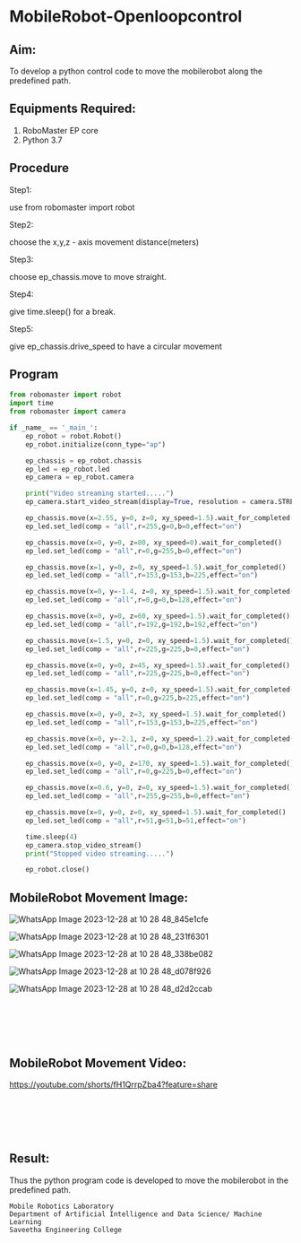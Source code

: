 # MobileRobot-Openloopcontrol
## Aim:

To develop a python control code to move the mobilerobot along the predefined path.

## Equipments Required:
1. RoboMaster EP core
2. Python 3.7

## Procedure

Step1:

use from robomaster import robot

Step2:

choose the x,y,z - axis movement distance(meters)


Step3:

choose ep_chassis.move to move straight.

Step4:

give time.sleep() for a break.

Step5:

give ep_chassis.drive_speed to have a circular movement

## Program
```python
from robomaster import robot
import time
from robomaster import camera

if _name_ == '_main_':
    ep_robot = robot.Robot()
    ep_robot.initialize(conn_type="ap")

    ep_chassis = ep_robot.chassis
    ep_led = ep_robot.led
    ep_camera = ep_robot.camera

    print("Video streaming started.....")
    ep_camera.start_video_stream(display=True, resolution = camera.STREAM_360P)

    ep_chassis.move(x=2.55, y=0, z=0, xy_speed=1.5).wait_for_completed()
    ep_led.set_led(comp = "all",r=255,g=0,b=0,effect="on")

    ep_chassis.move(x=0, y=0, z=80, xy_speed=0).wait_for_completed()
    ep_led.set_led(comp = "all",r=0,g=255,b=0,effect="on")

    ep_chassis.move(x=1, y=0, z=0, xy_speed=1.5).wait_for_completed()
    ep_led.set_led(comp = "all",r=153,g=153,b=225,effect="on")

    ep_chassis.move(x=0, y=-1.4, z=0, xy_speed=1.5).wait_for_completed()
    ep_led.set_led(comp = "all",r=0,g=0,b=128,effect="on")

    ep_chassis.move(x=0, y=0, z=60, xy_speed=1.5).wait_for_completed()
    ep_led.set_led(comp = "all",r=192,g=192,b=192,effect="on")

    ep_chassis.move(x=1.5, y=0, z=0, xy_speed=1.5).wait_for_completed()
    ep_led.set_led(comp = "all",r=225,g=225,b=0,effect="on")

    ep_chassis.move(x=0, y=0, z=45, xy_speed=1.5).wait_for_completed()
    ep_led.set_led(comp = "all",r=225,g=225,b=0,effect="on")

    ep_chassis.move(x=1.45, y=0, z=0, xy_speed=1.5).wait_for_completed()
    ep_led.set_led(comp = "all",r=0,g=225,b=225,effect="on")

    ep_chassis.move(x=0, y=0, z=3, xy_speed=1.5).wait_for_completed()
    ep_led.set_led(comp = "all",r=153,g=153,b=225,effect="on")

    ep_chassis.move(x=0, y=-2.1, z=0, xy_speed=1.2).wait_for_completed()
    ep_led.set_led(comp = "all",r=0,g=0,b=128,effect="on")

    ep_chassis.move(x=0, y=0, z=170, xy_speed=1.5).wait_for_completed()
    ep_led.set_led(comp = "all",r=0,g=225,b=0,effect="on")

    ep_chassis.move(x=0.6, y=0, z=0, xy_speed=1.5).wait_for_completed()
    ep_led.set_led(comp = "all",r=255,g=255,b=0,effect="on")

    ep_chassis.move(x=0, y=0, z=0, xy_speed=1.5).wait_for_completed()
    ep_led.set_led(comp = "all",r=51,g=51,b=51,effect="on")

    time.sleep(4)
    ep_camera.stop_video_stream()
    print("Stopped video streaming.....")

    ep_robot.close()
```

## MobileRobot Movement Image:

![WhatsApp Image 2023-12-28 at 10 28 48_845e1cfe](https://github.com/ajinajoshpin/mobilerobot-openloopcontrol/assets/148514578/6f05f4a2-aed8-414e-8e67-abed95c500c4)

![WhatsApp Image 2023-12-28 at 10 28 48_231f6301](https://github.com/ajinajoshpin/mobilerobot-openloopcontrol/assets/148514578/bcba45bd-48fe-4776-96cd-ae4acba78d0b)

![WhatsApp Image 2023-12-28 at 10 28 48_338be082](https://github.com/ajinajoshpin/mobilerobot-openloopcontrol/assets/148514578/a27c854b-0ec6-4c5a-a970-07a3045914ba)

![WhatsApp Image 2023-12-28 at 10 28 48_d078f926](https://github.com/ajinajoshpin/mobilerobot-openloopcontrol/assets/148514578/5cc724fc-9672-4630-9449-49b83be17f47)

![WhatsApp Image 2023-12-28 at 10 28 48_d2d2ccab](https://github.com/ajinajoshpin/mobilerobot-openloopcontrol/assets/148514578/43df762c-18f9-4f38-bc53-e01f73c2df60)


<br/>
<br/>
<br/>
<br/>

## MobileRobot Movement Video:


https://youtube.com/shorts/fH1QrrpZba4?feature=share

<br/>
<br/>
<br/>
<br/>

## Result:
Thus the python program code is developed to move the mobilerobot in the predefined path.


```
Mobile Robotics Laboratory
Department of Artificial Intelligence and Data Science/ Machine Learning
Saveetha Engineering College
```
